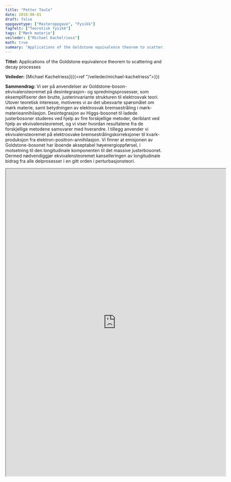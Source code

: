 ```yaml
---
title: "Petter Taule"
date: 2018-06-01
draft: false
oppgavetype: ["Masteroppgave", "Fysikk"]
fagfelt: ["Teoretisk fysikk"]
tags: ["Mørk materie"]
veileder: ["Michael Kachelriess"]
math: true
summary: "Applications of the Goldstone equivalence theorem to scattering and decay processes"
---
```


**Tittel:** Applications of the Goldstone equivalence theorem to scattering and decay processes

**Veileder:** [Michael Kachelriess]({{<ref "/veileder/michael-kachelriess">}}) 

**Sammendrag:** Vi ser på anvendelser av Goldstone-boson-ekvivalensteoremet på desintegrasjon- og spredningsprosesser, som eksemplifiserer den brutte, justerinvariante strukturen til elektrosvak teori. Utover teoretisk interesse, motiveres vi av det ubesvarte spørsmålet om mørk materie, samt betydningen av elektrosvak bremsestråling i mørk-materieannihilasjon. Desintegrasjon av Higgs-bosonet til ladede justerbosoner studeres ved hjelp av fire forskjellige metoder, deriblant ved hjelp av ekvivalensteoremet, og vi viser hvordan resultatene fra de forskjellige metodene samsvarer med hverandre. I tillegg anvender vi ekvivalensteoremet på elektrosvake bremsestrålingskorreksjoner til kvark-produksjon fra elektron-positron-annihilasjon. Vi finner at emisjonen av Goldstone-bosonet har iboende akseptabel høyenergioppførsel, i motsetning til den longitudinale komponenten til det massive justerbosonet. Dermed nødvendiggjør ekvivalensteoremet kanselleringen av longitudinale bidrag fra alle delprosesser i en gitt orden i perturbasjonsteori.

<iframe src="https://docs.google.com/file/d/1ZJb3KHhRfuRTgT2ngdC-ZtL7SpV9pC5e/preview" width="700" height="980" allow="autoplay"></iframe>
